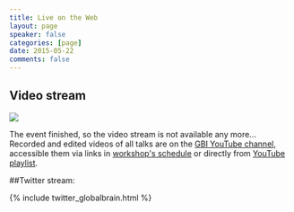 ```yaml
---
title: Live on the Web
layout: page
speaker: false
categories: [page]
date: 2015-05-22
comments: false
---
```


## Video stream

![](../../img/live_stream_screenshot_small.png)

The event finished, so the video stream is not available any more... Recorded and edited videos of all talks are on the [GBI YouTube channel](https://www.youtube.com/channel/UC35JwRtHLC83k8lOgX263Tw), accessible them via links in [workshop's schedule](../schedule) or directly from [YouTube playlist](https://www.youtube.com/playlist?list=PLSWD0p7lHTmSGoSoNRaWSWMS4JDkSwZxm).

##Twitter stream:

<div class="row">
     <div class="col-lg-12">
        {% include twitter_globalbrain.html %}
     </div>
</div>
